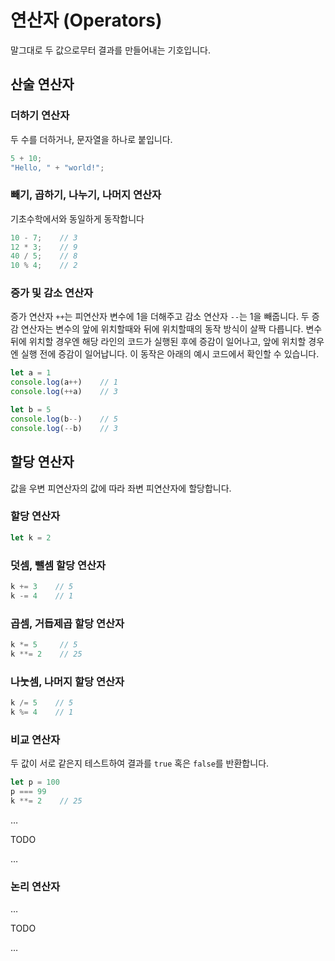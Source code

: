 # 연산자 (Operators)

말그대로 두 값으로무터 결과를 만들어내는 기호입니다.



## 산술 연산자

### 더하기 연산자

두 수를 더하거나, 문자열을 하나로 붙입니다.

```jsx
5 + 10;
"Hello, " + "world!";
```

### 빼기, 곱하기, 나누기, 나머지 연산자

기초수학에서와 동일하게 동작합니다

```jsx
10 - 7;    // 3
12 * 3;    // 9
40 / 5;    // 8
10 % 4;    // 2
```

### 증가 및 감소 연산자

증가 연산자 `++`는 피연산자 변수에 1을 더해주고 감소 연산자 `--`는 1을 빼줍니다. 두 증감 연산자는 변수의 앞에 위치할때와 뒤에 위치할때의 동작 방식이 살짝 다릅니다. 변수 뒤에 위치할 경우엔 해당 라인의 코드가 실행된 후에 증감이 일어나고, 앞에 위치할 경우엔 실행 전에 증감이 일어납니다. 이 동작은 아래의 예시 코드에서 확인할 수 있습니다.

```jsx
let a = 1
console.log(a++)    // 1
console.log(++a)    // 3

let b = 5
console.log(b--)    // 5
console.log(--b)    // 3
```

## 할당 연산자

값을 우변 피연산자의 값에 따라 좌변 피연산자에 할당합니다.

### 할당 연산자

```jsx
let k = 2
```

### 덧셈, 뺄셈 할당 연산자

```jsx
k += 3    // 5
k -= 4    // 1
```

### 곱셈, 거듭제곱 할당 연산자

```jsx
k *= 5     // 5
k **= 2    // 25
```

### 나눗셈, 나머지 할당 연산자

```jsx
k /= 5    // 5
k %= 4    // 1
```

### 비교 연산자

두 값이 서로 같은지 테스트하여 결과를 `true` 혹은 `false`를 반환합니다.

```jsx
let p = 100
p === 99
k **= 2    // 25
```

…

TODO

…

### 논리 연산자

…

TODO

…
